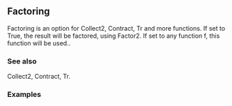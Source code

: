 ##  Factoring 

Factoring is an option for Collect2, Contract, Tr and more functions. If set to True, the result will be factored, using Factor2. If set to any function f, this function will be used..

###  See also 

Collect2, Contract, Tr.

###  Examples 